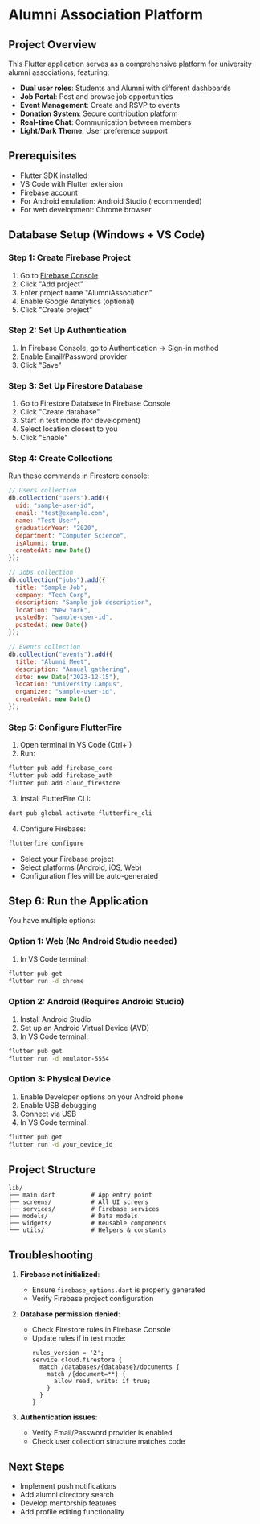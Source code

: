 # Alumni Association Platform

## Project Overview
This Flutter application serves as a comprehensive platform for university alumni associations, featuring:
- **Dual user roles**: Students and Alumni with different dashboards
- **Job Portal**: Post and browse job opportunities
- **Event Management**: Create and RSVP to events
- **Donation System**: Secure contribution platform
- **Real-time Chat**: Communication between members
- **Light/Dark Theme**: User preference support

## Prerequisites
- Flutter SDK installed
- VS Code with Flutter extension
- Firebase account
- For Android emulation: Android Studio (recommended)
- For web development: Chrome browser

## Database Setup (Windows + VS Code)

### Step 1: Create Firebase Project
1. Go to [Firebase Console](https://console.firebase.google.com/)
2. Click "Add project"
3. Enter project name "AlumniAssociation"
4. Enable Google Analytics (optional)
5. Click "Create project"

### Step 2: Set Up Authentication
1. In Firebase Console, go to Authentication → Sign-in method
2. Enable Email/Password provider
3. Click "Save"

### Step 3: Set Up Firestore Database
1. Go to Firestore Database in Firebase Console
2. Click "Create database"
3. Start in test mode (for development)
4. Select location closest to you
5. Click "Enable"

### Step 4: Create Collections
Run these commands in Firestore console:
```javascript
// Users collection
db.collection("users").add({
  uid: "sample-user-id",
  email: "test@example.com",
  name: "Test User",
  graduationYear: "2020",
  department: "Computer Science",
  isAlumni: true,
  createdAt: new Date()
});

// Jobs collection
db.collection("jobs").add({
  title: "Sample Job",
  company: "Tech Corp",
  description: "Sample job description",
  location: "New York",
  postedBy: "sample-user-id",
  postedAt: new Date()
});

// Events collection
db.collection("events").add({
  title: "Alumni Meet",
  description: "Annual gathering",
  date: new Date("2023-12-15"),
  location: "University Campus",
  organizer: "sample-user-id",
  createdAt: new Date()
});
```

### Step 5: Configure FlutterFire
1. Open terminal in VS Code (Ctrl+`)
2. Run:
```bash
flutter pub add firebase_core
flutter pub add firebase_auth
flutter pub add cloud_firestore
```

3. Install FlutterFire CLI:
```bash
dart pub global activate flutterfire_cli
```

4. Configure Firebase:
```bash
flutterfire configure
```
- Select your Firebase project
- Select platforms (Android, iOS, Web)
- Configuration files will be auto-generated

## Step 6: Run the Application
You have multiple options:

### Option 1: Web (No Android Studio needed)
1. In VS Code terminal:
```bash
flutter pub get
flutter run -d chrome
```

### Option 2: Android (Requires Android Studio)
1. Install Android Studio
2. Set up an Android Virtual Device (AVD)
3. In VS Code terminal:
```bash
flutter pub get
flutter run -d emulator-5554
```

### Option 3: Physical Device
1. Enable Developer options on your Android phone
2. Enable USB debugging
3. Connect via USB
4. In VS Code terminal:
```bash
flutter pub get
flutter run -d your_device_id
```

## Project Structure
```
lib/
├── main.dart          # App entry point
├── screens/           # All UI screens
├── services/          # Firebase services
├── models/            # Data models
├── widgets/           # Reusable components
└── utils/             # Helpers & constants
```

## Troubleshooting
1. **Firebase not initialized**:
   - Ensure `firebase_options.dart` is properly generated
   - Verify Firebase project configuration

2. **Database permission denied**:
   - Check Firestore rules in Firebase Console
   - Update rules if in test mode:
     ```
     rules_version = '2';
     service cloud.firestore {
       match /databases/{database}/documents {
         match /{document=**} {
           allow read, write: if true;
         }
       }
     }
     ```

3. **Authentication issues**:
   - Verify Email/Password provider is enabled
   - Check user collection structure matches code

## Next Steps
- Implement push notifications
- Add alumni directory search
- Develop mentorship features
- Add profile editing functionality